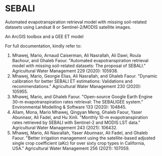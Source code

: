 # SEBALI
Automated evapotranspiration retrieval model with missing soil-related datasets using Landsat 8 or Sentinel-2/MODIS satellite images.

An ArcGIS toolbox and a GEE ET model

For full documentation, kindly refer to:
1. Mhawej, Mario, Arnaud Caiserman, Ali Nasrallah, Ali Dawi, Roula Bachour, and Ghaleb Faour. "Automated evapotranspiration retrieval model with missing soil-related datasets: The proposal of SEBALI." Agricultural Water Management 229 (2020): 105938.
2.	Mhawej, Mario, Georgie Elias, Ali Nasrallah, and Ghaleb Faour. "Dynamic calibration for better SEBALI ET estimations: Validations and recommendations." Agricultural Water Management 230 (2020): 105955.
3.	Mhawej, Mario, and Ghaleb Faour. "Open-source Google Earth Engine 30-m evapotranspiration rates retrieval: The SEBALIGEE system." Environmental Modelling & Software 133 (2020): 104845.
4.	Allam, Mona, Mario Mhawej, Qingyan Meng, Ghaleb Faour, Yaser Abunnasr, Ali Fadel, and Hu Xinli. "Monthly 10-m evapotranspiration rates retrieved by SEBALI with Sentinel-2 and MODIS LST data." Agricultural Water Management 243 (2021): 106432.
5.	Mhawej, Mario, Ali Nasrallah, Yaser Abunnasr, Ali Fadel, and Ghaleb Faour. "Better irrigation management using the satellite-based adjusted single crop coefficient (aKc) for over sixty crop types in California, USA." Agricultural Water Management 256 (2021): 107059.
